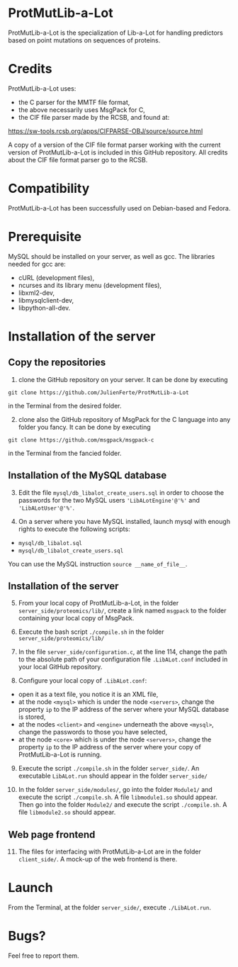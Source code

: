 # ProtMutLib-a-Lot
ProtMutLib-a-Lot is the specialization of Lib-a-Lot for handling predictors based on point mutations on sequences of proteins.

# Credits

ProtMutLib-a-Lot uses:

- the C parser for the MMTF file format,
- the above necessarily uses MsgPack for C,
- the CIF file parser made by the RCSB, and found at:

https://sw-tools.rcsb.org/apps/CIFPARSE-OBJ/source/source.html

A copy of a version of the CIF file format parser working with the current version of ProtMutLib-a-Lot is included in this GitHub repository. All credits about the CIF file format parser go to the RCSB.

# Compatibility

ProtMutLib-a-Lot has been successfully used on Debian-based and Fedora.

# Prerequisite

MySQL should be installed on your server, as well as gcc.
The libraries needed for gcc are:
- cURL (development files),
- ncurses and its library menu (development files),
- libxml2-dev,
- libmysqlclient-dev,
- libpython-all-dev.

# Installation of the server

## Copy the repositories

1) clone the GitHub repository on your server. It can be done by executing

`git clone https://github.com/JulienFerte/ProtMutLib-a-Lot`

in the Terminal from the desired folder.

2) clone also the GitHub repository of MsgPack for the C language into any folder you fancy. It can be done by executing

`git clone https://github.com/msgpack/msgpack-c`

in the Terminal from the fancied folder.

## Installation of the MySQL database

3) Edit the file `mysql/db_libalot_create_users.sql` in order to choose the passwords for the two MySQL users `'LibALotEngine'@'%'` and `'LibALotUser'@'%'`.

4) On a server where you have MySQL installed, launch mysql with enough rights to execute the following scripts:
- `mysql/db_libalot.sql`
- `mysql/db_libalot_create_users.sql`

You can use the MySQL instruction `source __name_of_file__`.

## Installation of the server

5) From your local copy of ProtMutLib-a-Lot, in the folder `server_side/proteomics/lib/`, create a link named `msgpack` to the folder containing your local copy of MsgPack.

6) Execute the bash script `./compile.sh` in the folder `server_side/proteomics/lib/`

7) In the file `server_side/configuration.c`, at the line 114, change the path to the absolute path of your configuration file `.LibALot.conf` included in your local GitHub repository.

8) Configure your local copy of `.LibALot.conf`:

- open it as a text file, you notice it is an XML file,
- at the node `<mysql>` which is under the node `<servers>`, change the property `ip` to the IP address of the server where your MySQL database is stored,
- at the nodes `<client>` and `<engine>` underneath the above `<mysql>`, change the passwords to those you have selected,
- at the node `<core>` which is under the node `<servers>`, change the property `ip` to the IP address of the server where your copy of ProtMutLib-a-Lot is running.

9) Execute the script `./compile.sh` in the folder `server_side/`. An executable `LibALot.run` should appear in the folder `server_side/`

10) In the folder `server_side/modules/`, go into the folder `Module1/` and execute the script `./compile.sh`. A file `libmodule1.so` should appear.
Then go into the folder `Module2/` and execute the script `./compile.sh`. A file `libmodule2.so` should appear.

## Web page frontend

11) The files for interfacing with ProtMutLib-a-Lot are in the folder `client_side/`. A mock-up of the web frontend is there.

# Launch

From the Terminal, at the folder `server_side/`, execute `./LibALot.run`.

# Bugs?

Feel free to report them.
